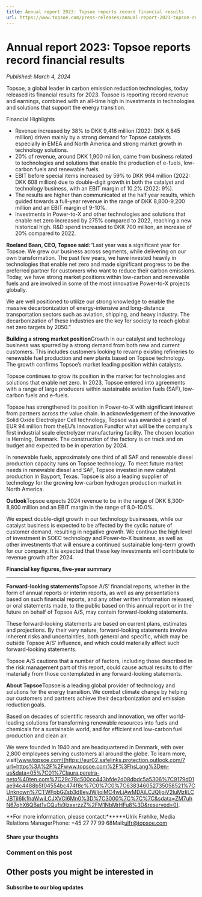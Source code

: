 ```yaml
---
title: Annual report 2023: Topsoe reports record financial results
url: https://www.topsoe.com/press-releases/annual-report-2023-topsoe-reports-record-financial-results#main-content
---
```


# Annual report 2023: Topsoe reports record financial results

*Published: March 4, 2024*

Topsoe, a global leader in carbon emission reduction technologies, today released its financial results for 2023. Topsoe is reporting record revenue and earnings, combined with an all-time high in investments in technologies and solutions that support the energy transition.

Financial Highlights

- Revenue increased by 38% to DKK 9,416 million (2022: DKK 6,845 million) driven mainly by a strong demand for Topsoe catalysts especially in EMEA and North America and strong market growth in technology solutions.
- 20% of revenue, around DKK 1,900 million, came from business related to technologies and solutions that enable the production of e-fuels, low-carbon fuels and renewable fuels.
- EBIT before special items increased by 59% to DKK 964 million (2022: DKK 608 million) due to double-digit growth in both the catalyst and technology business, with an EBIT margin of 10.2% (2022: 9%).
- The results are higher than communicated at the half year results, which guided towards a full-year revenue in the range of DKK 8,800-9,200 million and an EBIT margin of 9-10%.
- Investments in Power-to-X and other technologies and solutions that enable net zero increased by 275% compared to 2022, reaching a new historical high. R&D spend increased to DKK 700 million, an increase of 20% compared to 2022.

**Roeland Baan, CEO, Topsoe said:**“Last year was a significant year for Topsoe. We grew our business across segments, while delivering on our own transformation. The past few years, we have invested heavily in technologies that enable net zero and made significant progress to be the preferred partner for customers who want to reduce their carbon emissions. Today, we have strong market positions within low-carbon and renewable fuels and are involved in some of the most innovative Power-to-X projects globally.

We are well positioned to utilize our strong knowledge to enable the massive decarbonization of energy-intensive and long-distance transportation sectors such as aviation, shipping, and heavy industry. The decarbonization of these industries are the key for society to reach global net zero targets by 2050.”

**Building a strong market position**Growth in our catalyst and technology business was spurred by a strong demand from both new and current customers. This includes customers looking to revamp existing refineries to renewable fuel production and new plants based on Topsoe technology. The growth confirms Topsoe’s market leading position within catalysts.

Topsoe continues to grow its position in the market for technologies and solutions that enable net zero. In 2023, Topsoe entered into agreements with a range of large producers within sustainable aviation fuels (SAF), low-carbon fuels and e-fuels.

Topsoe has strengthened its position in Power-to-X with significant interest from partners across the value chain. In acknowledgement of the innovative Solid Oxide Electrolyzer Cell technology, Topsoe was awarded a grant of EUR 94 million from theEU’s Innovation Fundfor what will be the company’s first industrial scale electrolyzer manufacturing facility. The chosen location is Herning, Denmark. The construction of the factory is on track and on budget and expected to be in operation by 2024.

In renewable fuels, approximately one third of all SAF and renewable diesel production capacity runs on Topsoe technology. To meet future market needs in renewable diesel and SAF, Topsoe invested in new catalyst production in Bayport, Texas. Topsoe is also a leading supplier of technology for the growing low-carbon hydrogen production market in North America.

**Outlook**Topsoe expects 2024 revenue to be in the range of DKK 8,300-8,800 million and an EBIT margin in the range of 8.0-10.0%.

We expect double-digit growth in our technology businesses, while our catalyst business is expected to be affected by the cyclic nature of customer demand, resulting in negative growth. We continue the high level of investment in SOEC technology and Power-to-X business, as well as other investments that will ensure a continued sustainable long-term growth for our company. It is expected that these key investments will contribute to revenue growth after 2024.

**Financial key figures, five-year summary**

****

**Forward-looking statements**Topsoe A/S’ financial reports, whether in the form of annual reports or interim reports, as well as any presentations based on such financial reports, and any other written information released, or oral statements made, to the public based on this annual report or in the future on behalf of Topsoe A/S, may contain forward-looking statements.

These forward-looking statements are based on current plans, estimates and projections. By their very nature, forward-looking statements involve inherent risks and uncertainties, both general and specific, which may be outside Topsoe A/S’ influence, and which could materially affect such forward-looking statements.

Topsoe A/S cautions that a number of factors, including those described in the risk management part of this report, could cause actual results to differ materially from those contemplated in any forward-looking statements.

**About Topsoe**Topsoe is a leading global provider of technology and solutions for the energy transition. We combat climate change by helping our customers and partners achieve their decarbonization and emission reduction goals.

Based on decades of scientific research and innovation, we offer world-leading solutions for transforming renewable resources into fuels and chemicals for a sustainable world, and for efficient and low-carbon fuel production and clean air.

We were founded in 1940 and are headquartered in Denmark, with over 2,800 employees serving customers all around the globe. To learn more, visit[www.topsoe.com](https://eur02.safelinks.protection.outlook.com/?url=https%3A%2F%2Fwww.topsoe.com%2F%3FhsLang%3Den-us&data=05%7C01%7Claura.pereira-neto%40ten.com%7C29c78c500cc443bfde2d08dbdc5a5306%7C9179d01ae94c4488b5f04554bc474f8c%7C0%7C0%7C638346052735058521%7CUnknown%7CTWFpbGZsb3d8eyJWIjoiMC4wLjAwMDAiLCJQIjoiV2luMzIiLCJBTiI6Ik1haWwiLCJXVCI6Mn0%3D%7C3000%7C%7C%7C&sdata=ZM7uhN67qhX6QBat1vCQufs9IzxxrzzZ%2FM1NbMrHFu8%3D&reserved=0).

**For more information, please contact:******Ulrik Frøhlke, Media Relations ManagerPhone: +45 27 77 99 68Mail:[ulfr@topsoe.com](mailto:ULFR@topsoe.com)

#### Share your thoughts

### Comment on this post

## Other posts you might be interested in

#### Subscribe to our blog updates